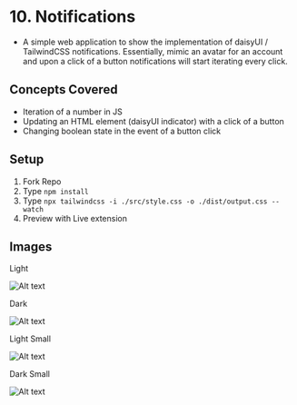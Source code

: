# 10. Notifications

- A simple web application to show the implementation of daisyUI / TailwindCSS notifications. Essentially, mimic an avatar for an account and upon a click of a button notifications will start iterating every click.

## Concepts Covered

- Iteration of a number in JS
- Updating an HTML element (daisyUI indicator) with a click of a button
- Changing boolean state in the event of a button click

## Setup

1. Fork Repo
2. Type `npm install`
3. Type `npx tailwindcss -i ./src/style.css -o ./dist/output.css --watch`
4. Preview with Live extension

## Images

Light

![Alt text](link "Light Theme")

Dark

![Alt text](link "Dark Theme")

Light Small

![Alt text](link "Light Theme Small")

Dark Small

![Alt text](link "Dark Theme Small")
